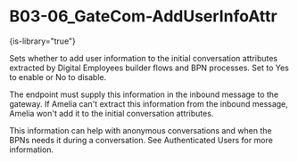 # B03-06_GateCom-AddUserInfoAttr

{is-library="true"}

<snippet id="B03-06_GateCom-AddUserInfoAttr_snippet">



Sets whether to add user information to the initial conversation attributes extracted by Digital Employees builder flows and BPN processes. Set to Yes to enable or No to disable.

The endpoint must supply this information in the inbound message to the gateway. If Amelia can't extract this information from the inbound message, Amelia won't add it to the initial conversation attributes.

This information can help with anonymous conversations and when the BPNs needs it during a conversation. See Authenticated Users for more information.


</snippet>